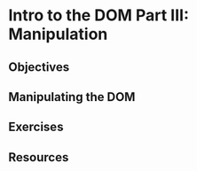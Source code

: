 # Intro to the DOM Part III: Manipulation

## Objectives

## Manipulating the DOM

## Exercises

## Resources

